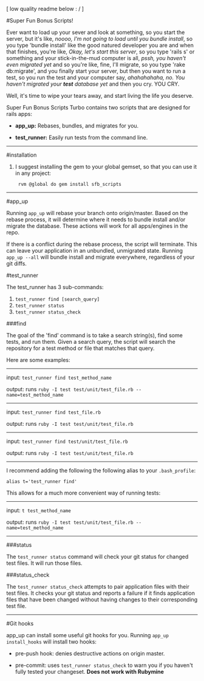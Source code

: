 [   low quality readme below : /   ]

#Super Fun Bonus Scripts!

Ever want to load up your sever and look at something, so you start the server, but it's like, _noooo, I'm not going to load until you bundle install_, so you type 'bundle install' like the good natured developer you are and when that finishes, you're like, _Okay, let's start this server_, so you type 'rails s' or something and your stick-in-the-mud computer is all, _pssh, you haven't even migrated yet_ and so you're like, fine, I'll migrate, so you type 'rake db:migrate', and you finally start your server, but then you want to run a test, so you run the test and your computer say, _ahahahahaha, no.  You haven't migrated your **test** database yet_ and then you cry.  YOU CRY.

Well, it's time to wipe your tears away, and start living the life you deserve.

Super Fun Bonus Scripts Turbo contains two scripts that are designed for rails apps:

- __app\_up:__ Rebases, bundles, and migrates for you.

- __test\_runner:__ Easily run tests from the command line.

---

#installation

1. I suggest installing the gem to your global gemset, so that you can use it in any project:

        rvm @global do gem install sfb_scripts

---

#app_up

Running ```app_up``` will rebase your branch onto origin/master.  Based on the rebase process, it will determine where it needs to bundle install and/or migrate the database.  These actions will work for all apps/engines in the repo.

If there is a conflict during the rebase process, the script will terminate.  This can leave your application in an unbundled, unmigrated state.  Running ```app_up --all``` will bundle install and migrate everywhere, regardless of your git diffs.

#test_runner

The test_runner has 3 sub-commands:

1.  ```test_runner find [search_query]```
1.  ```test_runner status```
1.  ```test_runner status_check```

###find

The goal of the 'find' command is to take a search string(s), find some tests, and run them.  Given a search query, the script will search the repository for a test method or file that matches that query.

Here are some examples:

---

input: ```test_runner find test_method_name```

output: runs ```ruby -I test test/unit/test_file.rb --name=test_method_name```

---

input: ```test_runner find test_file.rb```

output: runs ```ruby -I test test/unit/test_file.rb```

---

input: ```test_runner find test/unit/test_file.rb```

output: runs ```ruby -I test test/unit/test_file.rb```

---

I recommend adding the following the following alias to your ```.bash_profile```:

```alias t='test_runner find'```

This allows for a much more convenient way of running tests:

---

input: ```t test_method_name```

output: runs ```ruby -I test test/unit/test_file.rb --name=test_method_name```

---


###status

The ```test_runner status``` command will check your git status for changed test files.  It will run those files.

###status_check

The ```test_runner status_check``` attempts to pair application files with their test files.  It checks your git status and reports a failure if it finds application files that have been changed without having changes to their corresponding test file.


---

#Git hooks

app_up can install some useful git hooks for you.  Running ```app_up install_hooks``` will install two hooks:

- pre-push hook: denies destructive actions on origin master.

- pre-commit: uses ```test_runner status_check``` to warn you if you haven't fully tested your changeset.  __Does not work with Rubymine__

